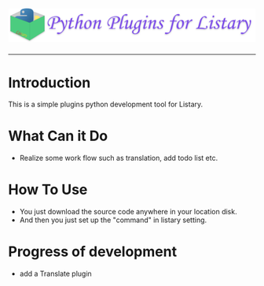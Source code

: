 # <img src="assert\PythonPluginsLogo.png">

---------------
# Introduction
This is a simple plugins python development tool for Listary. 

# What Can it Do
* Realize some work flow such as translation, add todo list etc. 

# How To Use 
* You just download the source code anywhere in your location disk.
* And then you just set up the "command" in listary setting.

# Progress of development
* add a Translate plugin


